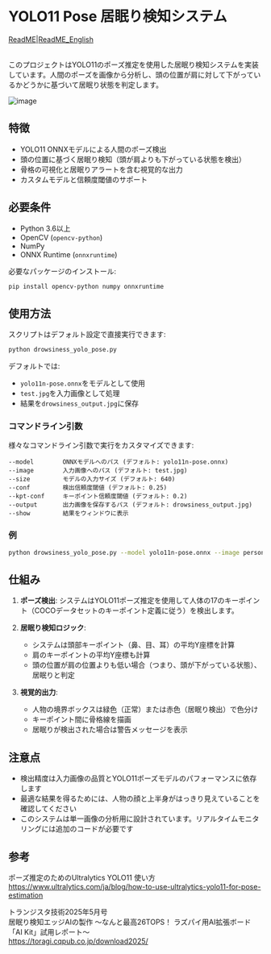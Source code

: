 # YOLO11 Pose 居眠り検知システム

[ReadME](readme.md)|[ReadME_English](readme_en.md)<br><br>

このプロジェクトはYOLO11のポーズ推定を使用した居眠り検知システムを実装しています。人間のポーズを画像から分析し、頭の位置が肩に対して下がっているかどうかに基づいて居眠り状態を判定します。


![image](https://github.com/user-attachments/assets/32ad8711-dc14-47b1-a84d-bcdee2702f86)

## 特徴

- YOLO11 ONNXモデルによる人間のポーズ検出
- 頭の位置に基づく居眠り検知（頭が肩よりも下がっている状態を検出）
- 骨格の可視化と居眠りアラートを含む視覚的な出力
- カスタムモデルと信頼度閾値のサポート

## 必要条件

- Python 3.6以上
- OpenCV (`opencv-python`)
- NumPy
- ONNX Runtime (`onnxruntime`)

必要なパッケージのインストール:

```bash
pip install opencv-python numpy onnxruntime
```

## 使用方法

スクリプトはデフォルト設定で直接実行できます:

```bash
python drowsiness_yolo_pose.py
```

デフォルトでは:
- `yolo11n-pose.onnx`をモデルとして使用
- `test.jpg`を入力画像として処理
- 結果を`drowsiness_output.jpg`に保存

### コマンドライン引数

様々なコマンドライン引数で実行をカスタマイズできます:

```
--model        ONNXモデルへのパス (デフォルト: yolo11n-pose.onnx)
--image        入力画像へのパス (デフォルト: test.jpg)
--size         モデルの入力サイズ (デフォルト: 640)
--conf         検出信頼度閾値 (デフォルト: 0.25)
--kpt-conf     キーポイント信頼度閾値 (デフォルト: 0.2)
--output       出力画像を保存するパス (デフォルト: drowsiness_output.jpg)
--show         結果をウィンドウに表示
```

### 例

```bash
python drowsiness_yolo_pose.py --model yolo11n-pose.onnx --image person.jpg --show
```

## 仕組み

1. **ポーズ検出**: システムはYOLO11ポーズ推定を使用して人体の17のキーポイント（COCOデータセットのキーポイント定義に従う）を検出します。

2. **居眠り検知ロジック**: 
   - システムは頭部キーポイント（鼻、目、耳）の平均Y座標を計算
   - 肩のキーポイントの平均Y座標も計算
   - 頭の位置が肩の位置よりも低い場合（つまり、頭が下がっている状態）、居眠りと判定

3. **視覚的出力**:
   - 人物の境界ボックスは緑色（正常）または赤色（居眠り検出）で色分け
   - キーポイント間に骨格線を描画
   - 居眠りが検出された場合は警告メッセージを表示

## 注意点

- 検出精度は入力画像の品質とYOLO11ポーズモデルのパフォーマンスに依存します<br>
- 最適な結果を得るためには、人物の顔と上半身がはっきり見えていることを確認してください<br>
- このシステムは単一画像の分析用に設計されています。リアルタイムモニタリングには追加のコードが必要です<br>


## 参考
ポーズ推定のためのUltralytics YOLO11 使い方<br>
https://www.ultralytics.com/ja/blog/how-to-use-ultralytics-yolo11-for-pose-estimation<br>

トランジスタ技術2025年5月号<br>
 居眠り検知エッジAIの製作 ～なんと最高26TOPS！ ラズパイ用AI拡張ボード「AI Kit」試用レポート～<br>
https://toragi.cqpub.co.jp/download2025/<br>

